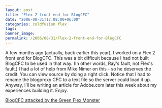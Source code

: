 ```yaml
---
layout: post
title: "Flex 2 front end for BlogCFC"
date: "2006-08-31T17:08:00+06:00"
categories: coldfusion flex 
tags: 
banner_image: 
permalink: /2006/08/31/Flex-2-front-end-for-BlogCFC
---
```


A few months ago (actually, back earlier this year), I worked on a Flex 2 front end for BlogCFC. This was a bit difficult because I had not built BlogCFC to be used in that way. (In other words, Ray's fault, not Flex's fault.) I had a lot of help from Mike Nimer on this - so he deserves the credit. You can view source by doing a right click. Notice that I had to rename the blogproxy CFC to a text file so the server could load it up. Anyway, I'll be writing an article for Adobe.com later this week about my experiences building it. Enjoy.

<a href="http://www.raymondcamden.com/BlogCFC/bin/blogcfc.html">BlogCFC attacked by the Green Flex Monster</a>